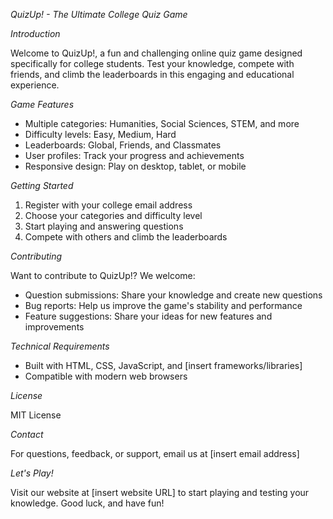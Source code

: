 *QuizUp! - The Ultimate College Quiz Game*

*Introduction*

Welcome to QuizUp!, a fun and challenging online quiz game designed specifically for college students. Test your knowledge, compete with friends, and climb the leaderboards in this engaging and educational experience.

*Game Features*

- Multiple categories: Humanities, Social Sciences, STEM, and more
- Difficulty levels: Easy, Medium, Hard
- Leaderboards: Global, Friends, and Classmates
- User profiles: Track your progress and achievements
- Responsive design: Play on desktop, tablet, or mobile

*Getting Started*

1. Register with your college email address
2. Choose your categories and difficulty level
3. Start playing and answering questions
4. Compete with others and climb the leaderboards

*Contributing*

Want to contribute to QuizUp!? We welcome:

- Question submissions: Share your knowledge and create new questions
- Bug reports: Help us improve the game's stability and performance
- Feature suggestions: Share your ideas for new features and improvements

*Technical Requirements*

- Built with HTML, CSS, JavaScript, and [insert frameworks/libraries]
- Compatible with modern web browsers

*License*

MIT License

*Contact*

For questions, feedback, or support, email us at [insert email address]

*Let's Play!*

Visit our website at [insert website URL] to start playing and testing your knowledge. Good luck, and have fun!
